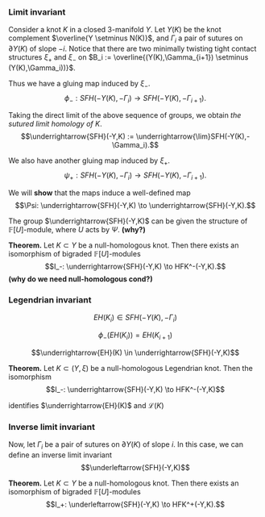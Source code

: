 ### Limit invariant
Consider a knot $K$ in a closed 3-manifold $Y$. Let $Y(K)$ be the knot complement $\overline{Y \setminus N(K)}$, and $\Gamma_i$ a pair of sutures on $\partial Y(K)$ of slope $-i$. Notice that there are two minimally twisting tight contact structures $\xi_+$ and $\xi_-$ on $B_i := \overline{(Y(K),\Gamma_{i+1}) \setminus (Y(K),\Gamma_i))}$.

Thus we have a gluing map induced by $\xi_-$.
$$\phi_-: SFH(-Y(K), -\Gamma_i) \to SFH(-Y(K), -\Gamma_{i+1}).$$

Taking the direct limit of the above sequence of groups, we obtain *the sutured limit homology of $K$*.
$$\underrightarrow{SFH}(-Y,K) := \underrightarrow{\lim}SFH(-Y(K),-\Gamma_i).$$

We also have another gluing map induced by $\xi_+$.
$$\psi_+:SFH(-Y(K), -\Gamma_i) \to SFH(-Y(K), -\Gamma_{i+1}).$$

We will **show** that the maps induce a well-defined map
$$\Psi: \underrightarrow{SFH}(-Y,K) \to \underrightarrow{SFH}(-Y,K).$$

The group $\underrightarrow{SFH}(-Y,K)$ can be given the structure of $\mathbb{F}[U]$-module, where $U$ acts by $\Psi$. **(why?)**

**Theorem.** Let $K \subset Y$ be a null-homologous knot. Then there exists an isomorphism of bigraded $\mathbb{F}[U]$-modules
$$I_-: \underrightarrow{SFH}(-Y,K) \to HFK^-(-Y,K).$$
**(why do we need null-homologous cond?)**

### Legendrian invariant

$$EH(K_i) \in SFH(-Y(K),-\Gamma_i)$$

$$\phi_-(EH(K_i)) = EH(K_{i+1})$$

$$\underrightarrow{EH}(K) \in \underrightarrow{SFH}(-Y,K)$$

**Theorem.** Let $K \subset (Y, \xi)$ be a null-homologous Legendrian knot. Then the isomorphism 
$$I_-: \underrightarrow{SFH}(-Y,K) \to HFK^-(-Y,K)$$

identifies $\underrightarrow{EH}(K)$ and $\mathcal{L}(K)$

### Inverse limit invariant
Now, let $\Gamma_i$ be a pair of sutures on $\partial Y(K)$ of slope $i$. In this case, we can define an inverse limit invariant
$$\underleftarrow{SFH}(-Y,K)$$

**Theorem.** Let $K \subset Y$ be a null-homologous knot. Then there exists an isomorphism of bigraded $\mathbb{F}[U]$-modules
$$I_+: \underleftarrow{SFH}(-Y,K) \to HFK^+(-Y,K).$$
<!--stackedit_data:
eyJoaXN0b3J5IjpbLTIwODIxMTgxODEsNDY1NDYyMzM3LDE4Mj
kxMDM0MCwtMTMwNzg3MTE1MywtMTUxNDg2NzI4Nyw5NDQ2MDk5
MzcsLTMyOTE2NTU1Nl19
-->